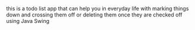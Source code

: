 this is a todo list app that can help you in everyday life with marking things down and crossing them off or deleting them once they are checked off using Java Swing
